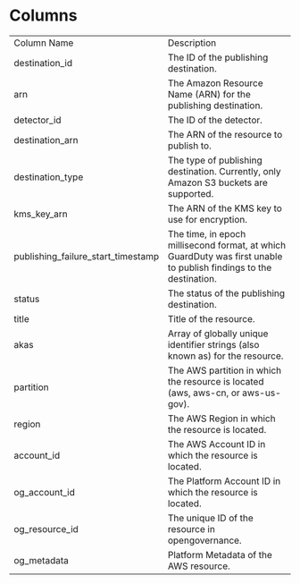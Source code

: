 # Columns  

<table>
	<tr><td>Column Name</td><td>Description</td></tr>
	<tr><td>destination_id</td><td>The ID of the publishing destination.</td></tr>
	<tr><td>arn</td><td>The Amazon Resource Name (ARN) for the publishing destination.</td></tr>
	<tr><td>detector_id</td><td>The ID of the detector.</td></tr>
	<tr><td>destination_arn</td><td>The ARN of the resource to publish to.</td></tr>
	<tr><td>destination_type</td><td>The type of publishing destination. Currently, only Amazon S3 buckets are supported.</td></tr>
	<tr><td>kms_key_arn</td><td>The ARN of the KMS key to use for encryption.</td></tr>
	<tr><td>publishing_failure_start_timestamp</td><td>The time, in epoch millisecond format, at which GuardDuty was first unable to publish findings to the destination.</td></tr>
	<tr><td>status</td><td>The status of the publishing destination.</td></tr>
	<tr><td>title</td><td>Title of the resource.</td></tr>
	<tr><td>akas</td><td>Array of globally unique identifier strings (also known as) for the resource.</td></tr>
	<tr><td>partition</td><td>The AWS partition in which the resource is located (aws, aws-cn, or aws-us-gov).</td></tr>
	<tr><td>region</td><td>The AWS Region in which the resource is located.</td></tr>
	<tr><td>account_id</td><td>The AWS Account ID in which the resource is located.</td></tr>
	<tr><td>og_account_id</td><td>The Platform Account ID in which the resource is located.</td></tr>
	<tr><td>og_resource_id</td><td>The unique ID of the resource in opengovernance.</td></tr>
	<tr><td>og_metadata</td><td>Platform Metadata of the AWS resource.</td></tr>
</table>